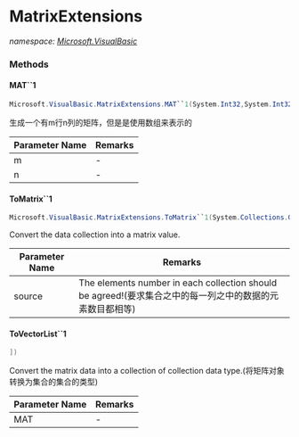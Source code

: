 ﻿# MatrixExtensions
_namespace: [Microsoft.VisualBasic](./index.md)_





### Methods

#### MAT``1
```csharp
Microsoft.VisualBasic.MatrixExtensions.MAT``1(System.Int32,System.Int32)
```
生成一个有m行n列的矩阵，但是是使用数组来表示的

|Parameter Name|Remarks|
|--------------|-------|
|m|-|
|n|-|


#### ToMatrix``1
```csharp
Microsoft.VisualBasic.MatrixExtensions.ToMatrix``1(System.Collections.Generic.IEnumerable{System.Collections.Generic.IEnumerable{``0}})
```
Convert the data collection into a matrix value.

|Parameter Name|Remarks|
|--------------|-------|
|source|The elements number in each collection should be agreed!(要求集合之中的每一列之中的数据的元素数目都相等)|


#### ToVectorList``1
```csharp
])
```
Convert the matrix data into a collection of collection data type.(将矩阵对象转换为集合的集合的类型)

|Parameter Name|Remarks|
|--------------|-------|
|MAT|-|



